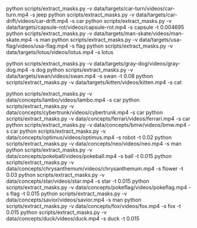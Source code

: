 
python scripts/extract_masks.py -v data/targets/car-turn/videos/car-turn.mp4 -s jeep
python scripts/extract_masks.py -v data/targets/car-drift/videos/car-drift.mp4 -s car
python scripts/extract_masks.py -v data/targets/capsule-rot/videos/capsule-rot.mp4 -s capsule -t 0.004695
python scripts/extract_masks.py -v data/targets/man-skate/videos/man-skate.mp4 -s man
python scripts/extract_masks.py -v data/targets/usa-flag/videos/usa-flag.mp4 -s flag
python scripts/extract_masks.py -v data/targets/lotus/videos/lotus.mp4 -s lotus

python scripts/extract_masks.py -v data/targets/gray-dog/videos/gray-dog.mp4 -s dog
python scripts/extract_masks.py -v data/targets/swan/videos/swan.mp4 -s swan -t 0.08
python scripts/extract_masks.py -v data/targets/kitten/videos/kitten.mp4 -s cat



python scripts/extract_masks.py -v data/concepts/lambo/videos/lambo.mp4 -s car
python scripts/extract_masks.py -v data/concepts/cybertrunk/videos/cybertrunk.mp4 -s car
python scripts/extract_masks.py -v data/concepts/ferrari/videos/ferrari.mp4 -s car
python scripts/extract_masks.py -v data/concepts/bmw/videos/bmw.mp4 -s car
python scripts/extract_masks.py -v data/concepts/optimus/videos/optimus.mp4 -s robot -t 0.02
python scripts/extract_masks.py -v data/concepts/neo/videos/neo.mp4 -s man
python scripts/extract_masks.py -v data/concepts/pokeball/videos/pokeball.mp4 -s ball -t 0.015
python scripts/extract_masks.py -v data/concepts/chrysanthemum/videos/chrysanthemum.mp4 -s flower -t 0.03
python scripts/extract_masks.py -v data/concepts/star/videos/star.mp4 -s star -t 0.015
python scripts/extract_masks.py -v data/concepts/pokeflag/videos/pokeflag.mp4 -s flag -t 0.015
python scripts/extract_masks.py -v data/concepts/savior/videos/savior.mp4 -s man
python scripts/extract_masks.py -v data/concepts/fox/videos/fox.mp4 -s fox -t 0.015
python scripts/extract_masks.py -v data/concepts/duck/videos/duck.mp4 -s duck -t 0.015
